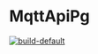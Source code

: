 # MqttApiPg
[![build-default](https://github.com/Brendonsk/DotnetHerokuDeployTest/actions/workflows/build_validation.yml/badge.svg?branch=master&event=push)](https://github.com/Brendonsk/DotnetHerokuDeployTest/actions/workflows/build_validation.yml)
